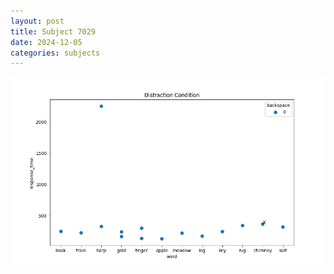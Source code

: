 ```yaml
---
layout: post
title: Subject 7029
date: 2024-12-05
categories: subjects
---
```


![](data/7029/run-20/7029_rt_acc_fuzzy_delay.png)

